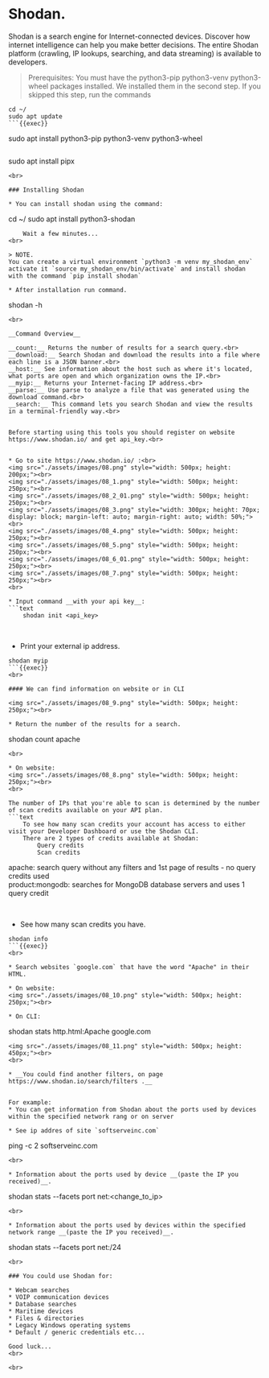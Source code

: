 # Shodan.

Shodan is a search engine for Internet-connected devices. 
Discover how internet intelligence can help you make better decisions. 
The entire Shodan platform (crawling, IP lookups, searching, and data streaming) is available to developers.

> Prerequisites: You must have the python3-pip python3-venv python3-wheel packages installed.
We installed them in the second step. If you skipped this step, run the commands
```
cd ~/
sudo apt update
```{{exec}}

```
sudo apt install python3-pip python3-venv python3-wheel
```{{exec}}

```
sudo apt install pipx
```{{exec}}
<br>

### Installing Shodan

* You can install shodan using the command:
```
cd ~/
sudo apt install python3-shodan
```{{exec}}
    Wait a few minutes...
<br>

> NOTE.
You can create a virtual environment `python3 -m venv my_shodan_env` activate it `source my_shodan_env/bin/activate` and install shodan with the command `pip install shodan`

* After installation run command.
```
shodan -h
```{{exec}}
<br>

__Command Overview__

__count:__ Returns the number of results for a search query.<br>
__download:__ Search Shodan and download the results into a file where each line is a JSON banner.<br>
__host:__ See information about the host such as where it's located, what ports are open and which organization owns the IP.<br>
__myip:__ Returns your Internet-facing IP address.<br>
__parse:__ Use parse to analyze a file that was generated using the download command.<br>
__search:__ This command lets you search Shodan and view the results in a terminal-friendly way.<br>


Before starting using this tools you should register on website https://www.shodan.io/ and get api_key.<br>


* Go to site https://www.shodan.io/ :<br>
<img src="./assets/images/08.png" style="width: 500px; height: 200px;"><br>
<img src="./assets/images/08_1.png" style="width: 500px; height: 250px;"><br>
<img src="./assets/images/08_2_01.png" style="width: 500px; height: 250px;"><br>
<img src="./assets/images/08_3.png" style="width: 300px; height: 70px; display: block; margin-left: auto; margin-right: auto; width: 50%;"><br>
<img src="./assets/images/08_4.png" style="width: 500px; height: 250px;"><br>
<img src="./assets/images/08_5.png" style="width: 500px; height: 250px;"><br>
<img src="./assets/images/08_6_01.png" style="width: 500px; height: 250px;"><br>
<img src="./assets/images/08_7.png" style="width: 500px; height: 250px;"><br>
<br>

* Input command __with your api key__:
```text
    shodan init <api_key>
```
<br>

* Print your external ip address.
```
shodan myip
```{{exec}}
<br>

#### We can find information on website or in CLI

<img src="./assets/images/08_9.png" style="width: 500px; height: 250px;"><br>

* Return the number of the results for a search.
```
shodan count apache
```{{exec}}
<br>

* On website:
<img src="./assets/images/08_8.png" style="width: 500px; height: 250px;"><br>
<br>

The number of IPs that you're able to scan is determined by the number of scan credits available on your API plan.
```text
    To see how many scan credits your account has access to either visit your Developer Dashboard or use the Shodan CLI.
    There are 2 types of credits available at Shodan:
        Query credits
        Scan credits
```

apache: search query without any filters and 1st page of results - no query credits used<br>
product:mongodb: searches for MongoDB database servers and uses 1 query credit<br>

<br>

* See how many scan credits you have.
```
shodan info
```{{exec}}
<br>

* Search websites `google.com` that have the word "Apache" in their HTML.

* On website:
<img src="./assets/images/08_10.png" style="width: 500px; height: 250px;"><br>

* On CLI:
```
shodan stats http.html:Apache google.com
```{{exec}}
<img src="./assets/images/08_11.png" style="width: 500px; height: 450px;"><br>
<br>

* __You could find another filters, on page https://www.shodan.io/search/filters .__


For example:
* You can get information from Shodan about the ports used by devices within the specified network rang or on server

* See ip addres of site `softserveinc.com`
```
ping -c 2 softserveinc.com
```{{exec}}
<br>

* Information about the ports used by device __(paste the IP you received)__.
```
shodan stats --facets port net:<change_to_ip>
```{{exec}}
<br>

* Information about the ports used by devices within the specified network range __(paste the IP you received)__.
```
shodan stats --facets port net:<change to ip>/24
```{{exec}}
<br>

### You could use Shodan for:

* Webcam searches
* VOIP communication devices
* Database searches
* Maritime devices
* Files & directories
* Legacy Windows operating systems
* Default / generic credentials etc...

Good luck...
<br>

<br>

